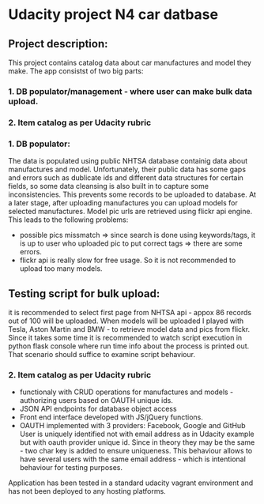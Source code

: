 # Udacity project N4 car datbase
## Project description:
This project contains catalog data about car manufactures and model they make.
The app consistst of two big parts:
### 1. DB populator/management - where user can make bulk data upload.
### 2. Item catalog as per Udacity rubric

### 1. DB populator:
The data is populated using public NHTSA database containig data about manufactures and model. Unfortunately, their public data has some gaps and errors such as dublicate ids and different data structures for certain fields, so some data cleansing is also built in to capture some inconsistencies. This prevents some records to be uploaded to database. At a later stage, after uploading manufactures you can upload models for selected manufactures. Model pic urls are retrieved using flickr api engine.
This leads to the following problems: 
- possible pics missmatch => since search is done using keywords/tags, it is up to user who uploaded pic to put correct tags => there are some errors.
- flickr api is really slow for free usage. So it is not recommended to upload too many models.

## Testing script for bulk upload:

it is recommended to select first page from NHTSA api - appox 86 records out of 100 will be uploaded.
When models will be uploaded I played with Tesla, Aston Martin and BMW - to retrieve model data and pics from flickr. Since it takes some time it is recommended to watch script execution in python flask console where run time info about the process is printed out. That scenario should suffice to examine script behaviour.

### 2. Item catalog as per Udacity rubric

 -  functionaly with CRUD operations for manufactures and models - authorizing users based on OAUTH unique ids.
 - JSON API endpoints for database object access
 -  Front end interface developed with JS/jQuery functions.
 -  OAUTH implemented with 3 providers: Facebook, Google and GitHub
 User is uniquely identified not with email address as in Udacity example but with oauth provider unique id. Since in theory they may be the same - two char key is added to ensure uniqueness. This behaviour allows to have several users with the same email address - which is intentional behaviour for testing purposes.


Application has been tested in a standard udacity vagrant environment and has not been deployed to any hosting platforms.











